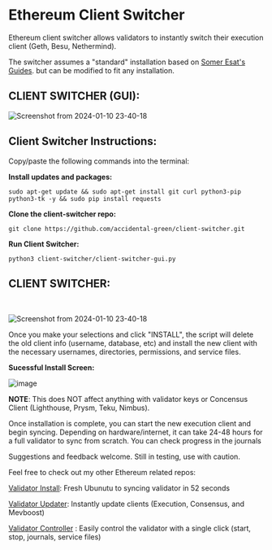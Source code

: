# Ethereum Client Switcher

Ethereum client switcher allows validators to instantly switch their execution client (Geth, Besu, Nethermind).

The switcher assumes a "standard" installation based on [Somer Esat's Guides](https://github.com/SomerEsat/ethereum-staking-guides). but can be modified to fit any installation.

 

## CLIENT SWITCHER (GUI):

![Screenshot from 2024-01-10 23-40-18](https://github.com/accidental-green/client-switcher/assets/72235883/ef1368a4-b164-4f21-b9c0-3accea0bcc5c)

## Client Switcher Instructions:

Copy/paste the following commands into the terminal:

**Install updates and packages:**

`sudo apt-get update && sudo apt-get install git curl python3-pip python3-tk -y && sudo pip install requests`

**Clone the client-switcher repo:**

`git clone https://github.com/accidental-green/client-switcher.git`

**Run Client Switcher:**

`python3 client-switcher/client-switcher-gui.py`



## CLIENT SWITCHER:
<br>

![Screenshot from 2024-01-10 23-40-18](https://github.com/accidental-green/client-switcher/assets/72235883/ef1368a4-b164-4f21-b9c0-3accea0bcc5c)

Once you make your selections and click "INSTALL", the script will delete the old client info (username, database, etc) and install the new client with the necessary usernames, directories, permissions, and service files.

**Sucessful Install Screen:**

![image](https://github.com/accidental-green/client-switcher/assets/72235883/3dc25341-56f4-4e9e-8d39-b56d72a1cdf2)


**NOTE**: This does NOT affect anything with validator keys or Concensus Client (Lighthouse, Prysm, Teku, Nimbus).

Once installation is complete, you can start the new execution client and begin syncing. Depending on hardware/internet, it can take 24-48 hours for a full validator to sync from scratch. You can check progress in the journals

Suggestions and feedback welcome. Still in testing, use with caution.

Feel free to check out my other Ethereum related repos:

[Validator Install](https://github.com/accidental-green/validator-install): Fresh Ubunutu to syncing validator in 52 seconds

[Validator Updater](https://github.com/accidental-green/validator-updater): Instantly update clients (Execution, Consensus, and Mevboost)

[Validator Controller](https://github.com/accidental-green/validator-controller)
: Easily control the validator with a single click (start, stop, journals, service files)
